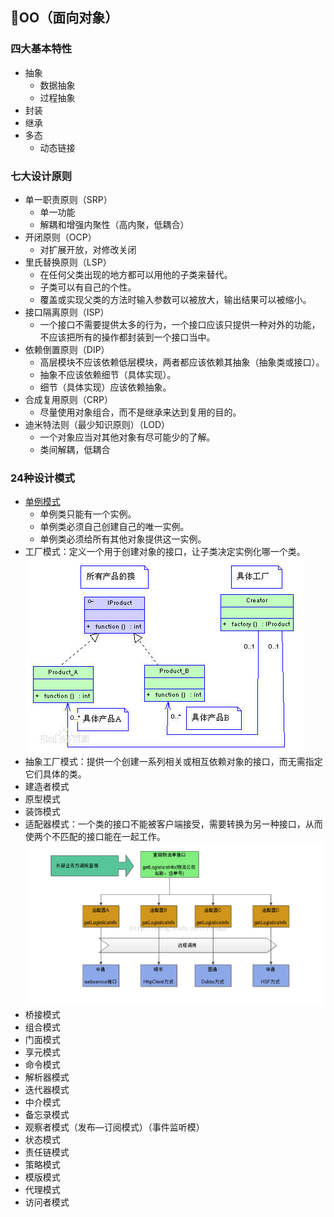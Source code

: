 ## 💏OO（面向对象）

### 四大基本特性
+ 抽象
  - 数据抽象 
  - 过程抽象 
+ 封装
+ 继承
+ 多态
  - 动态链接 

### 七大设计原则
+ 单一职责原则（SRP）
  + 单一功能
  + 解耦和增强内聚性（高内聚，低耦合）
+ 开闭原则（OCP）
  + 对扩展开放，对修改关闭
+ 里氏替换原则（LSP）
  + 在任何父类出现的地方都可以用他的子类来替代。
  + 子类可以有自己的个性。
  + 覆盖或实现父类的方法时输入参数可以被放大，输出结果可以被缩小。
+ 接口隔离原则（ISP）
  + 一个接口不需要提供太多的行为，一个接口应该只提供一种对外的功能，不应该把所有的操作都封装到一个接口当中。
+ 依赖倒置原则（DIP）
  + 高层模块不应该依赖低层模块，两者都应该依赖其抽象（抽象类或接口）。
  + 抽象不应该依赖细节（具体实现）。
  + 细节（具体实现）应该依赖抽象。
+ 合成复用原则（CRP）
  + 尽量使用对象组合，而不是继承来达到复用的目的。
+ 迪米特法则（最少知识原则）（LOD）
  + 一个对象应当对其他对象有尽可能少的了解。
  + 类间解耦，低耦合

### 24种设计模式
+ [单例模式](/Interview-.NET/Subject/设计模式/Singleton.cs)
  + 单例类只能有一个实例。
  + 单例类必须自己创建自己的唯一实例。
  + 单例类必须给所有其他对象提供这一实例。
+ 工厂模式：定义一个用于创建对象的接口，让子类决定实例化哪一个类。
![工厂模式](https://raw.githubusercontent.com/aalansehaiyang/technology-talk/master/basic-knowledge/img/10.jpg)
+ 抽象工厂模式：提供一个创建一系列相关或相互依赖对象的接口，而无需指定它们具体的类。
+ 建造者模式
+ 原型模式
+ 装饰模式
+ 适配器模式：一个类的接口不能被客户端接受，需要转换为另一种接口，从而使两个不匹配的接口能在一起工作。  
![适配器模式](https://raw.githubusercontent.com/aalansehaiyang/technology-talk/master/basic-knowledge/img/5.png)
+ 桥接模式
+ 组合模式
+ 门面模式
+ 享元模式
+ 命令模式
+ 解析器模式
+ 迭代器模式
+ 中介模式
+ 备忘录模式
+ 观察者模式（发布—订阅模式）（事件监听模）
+ 状态模式
+ 责任链模式
+ 策略模式
+ 模版模式
+ 代理模式
+ 访问者模式


